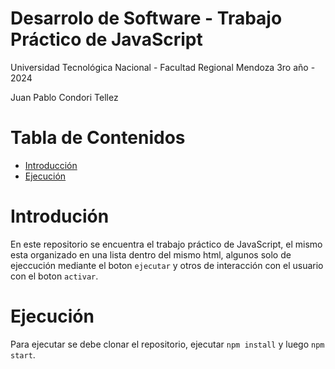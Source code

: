 # Desarrolo de Software - Trabajo Práctico de JavaScript
Universidad Tecnológica Nacional - Facultad Regional Mendoza
3ro año - 2024

Juan Pablo Condori Tellez

# Tabla de Contenidos
- [Introducción](#introducción)
- [Ejecución](#ejecución)

# Introdución
En este repositorio se encuentra el trabajo práctico de JavaScript, el mismo esta organizado en una lista dentro del mismo html, algunos solo de ejeccución mediante el boton `ejecutar` y otros de interacción con el usuario con el boton `activar`.

# Ejecución
Para ejecutar se debe clonar el repositorio, ejecutar `npm install` y luego `npm start`.
